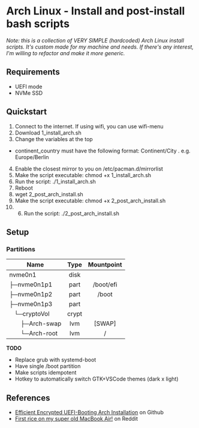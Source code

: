 # **Arch Linux - Install and post-install bash scripts**
*Note: this is a collection of VERY SIMPLE (hardcoded) Arch Linux install scripts.
It's custom made for my machine and needs. If there's any interest, I'm willing to refactor and make it more generic.*

## **Requirements**
* UEFI mode
* NVMe SSD

## **Quickstart**
1. Connect to the internet. If using wifi, you can use wifi-menu
2. Download 1_install_arch.sh
3. Change the variables at the top
  * continent_country must have the following format: Continent/City . e.g. Europe/Berlin
4. Enable the closest mirror to you on /etc/pacman.d/mirrorlist
5. Make the script executable: chmod +x 1_install_arch.sh
6. Run the script: ./1_install_arch.sh
7. Reboot
8. wget 2_post_arch_install.sh
9. Make the script executable: chmod +x 2_post_arch_install.sh
10. 6. Run the script: ./2_post_arch_install.sh

## Setup
### Partitions
| Name | Type | Mountpoint |
| - | :-: | :-: |
| nvme0n1 | disk | |
| ├─nvme0n1p1 | part | /boot/efi |
| ├─nvme0n1p2 | part | /boot |
| ├─nvme0n1p3 | part |  |
| &nbsp;&nbsp;&nbsp;└─cryptoVol | crypt | |
| &nbsp;&nbsp;&nbsp;&nbsp;&nbsp;&nbsp;&nbsp;├─Arch-swap | lvm | [SWAP] |
| &nbsp;&nbsp;&nbsp;&nbsp;&nbsp;&nbsp;&nbsp;└─Arch-root | lvm | / |

**TODO**
* Replace grub with systemd-boot
* Have single /boot partition
* Make scripts idempotent
* Hotkey to automatically switch GTK+VSCode themes (dark x light)

## References
* [Efficient Encrypted UEFI-Booting Arch Installation](https://gist.github.com/HardenedArray/31915e3d73a4ae45adc0efa9ba458b07) on Github
* [First rice on my super old MacBook Air!](https://www.reddit.com/r/unixporn/comments/9y9w0r/sway_first_rice_on_my_super_old_macbook_air/) on Reddit